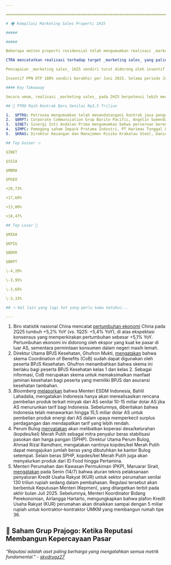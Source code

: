 ```yaml
---

==================================================================================================================================================================================================================================

# 🏘️ Kompilasi Marketing Sales Properti 1H25

#####

##### 

Beberapa emiten properti residensial telah mengumumkan realisasi _marketing sales_ selama 1H25, antara lain Ciputra Development ($CTRA), Summarecon Agung ($SMRA), dan Pakuwon Jati ($PWON) \[lihat tabel\].

CTRA mencatatkan realisasi terhadap target _marketing sales_ yang paling tinggi (52%). Pencapaian 1H25 CTRA yang relatif baik didukung oleh peluncuran _cluster_ baru yang berkontribusi ~54% terhadap total _marketing sales_ 2Q25. Sementara itu, SMRA mencatatkan pertumbuhan _marketing sales_ 1H25 yang tinggi (+42% YoY) sehingga realisasi terhadap target _marketing sales_ relatif lebih baik (43%) dibandingkan tahun lalu (1H24: 34% terhadap target).

Pencapaian _marketing sales_ 1H25 sendiri turut didorong oleh insentif pajak pertambahan nilai ditanggung pemerintah (PPN DTP) 100%. Selama 1H25, PWON menjadi emiten dengan kontribusi PPN DTP tertinggi terhadap _marketing sales_, di mana 75% dari total realisasi marketing sales perseroan datang dari produk yang memenuhi syarat insentif tersebut. Sementara itu, SMRA belum merilis data seputar kontribusi PPN DTP. Namun, pada 1H24, kontribusi produk yang memenuhi syarat insentif tersebut mencapai 61% _marketing sales_ SMRA.

Insentif PPN DTP 100% sendiri berakhir per Juni 2025. Selama periode Juli-Desember 2025, insentif akan diturunkan menjadi 50%.

#### Key Takeaway

Secara umum, realisasi _marketing sales_ pada 2H25 berpotensi lebih menantang seiring turunnya besaran insentif, sehingga dibutuhkan katalis positif lain untuk menopang penjualan. Di sisi lain, investor perlu memonitor keputusan suku bunga Bank Indonesia pada Rabu (16/7). Sebanyak 18 dari 33 ekonom yang disurvei Bloomberg memperkirakan suku bunga akan dipangkas, dengan sisanya memperkirakan BI akan mempertahankan suku bunga. Meski dampak positif pemangkasan suku bunga terhadap penjualan kami nilai relatif terbatas, pemangkasan suku bunga tetap berpotensi memberikan sentimen positif bagi saham properti.

## 🏦 PTRO Raih Kontrak Baru Senilai Rp3,5 Triliun

1.  $PTRO: Petrosea mengumumkan telah menandatangani kontrak jasa pengupasan dan pemindahan lapisan penutup dengan PT Barasentosa Lestari (BSL) di Kabupaten Musi Rawas Utara, Provinsi Sumatera Selatan. [Kontrak](https://www.idx.co.id/StaticData/NewsAndAnnouncement/ANNOUNCEMENTSTOCK/From_EREP/202507/6c49b41e5a_3c14694b9b.pdf) tersebut memiliki jangka waktu selama 5 tahun dengan estimasi nilai kontrak sekitar 3,5 triliun rupiah. BSL sendiri merupakan entitas usaha dari Golden Energy Mines ($GEMS).
2.  $BRPT: Corporate Communication Grup Barito Pacific, Angelin Sumendap, [mengatakan](https://katadata.co.id/finansial/bursa/6874e0c46727a/dua-perusahaan-prajogo-pangestu-disebut-bakal-ipo-ini-kata-grup-barito-brpt) kepada _Katadata_ bahwa PT Griya Idola dan sebuah perusahaan tambang emas yang belum disebutkan namanya belum memiliki rencana untuk IPO. Saat ini, kedua perusahaan tersebut sedang berfokus untuk mengimplementasikan strategi pengembangan bisnis perusahaan. Klarifikasi ini muncul setelah munculnya [pemberitaan](https://www.emitennews.com/news/ada-kabar-perusahaan-properti-tambang-emas-milik-prajogo-bakal-ipo) bahwa kedua perusahaan tersebut tengah mempersiapkan IPO.
3.  $INET: Sinergi Inti Andalan Prima mengumumkan bahwa perseroan berencana [menerbitkan](https://www.idx.co.id/StaticData/NewsAndAnnouncement/ANNOUNCEMENTSTOCK/From_EREP/202507/aaa984a409_a4ac668368.pdf) Waran Seri II sebanyak-banyaknya 3,2 miliar lembar bersamaan dengan _rights issue_ hingga 12,8 miliar saham baru. Hal ini mengimplikasikan bahwa pada setiap 4 saham baru hasil pelaksanaan _rights issue_, melekat 1 waran seri II. Dana hasil pelaksanaan waran akan digunakan untuk ekspansi dan pengembangan usaha di bidang telekomunikasi. Rencana penerbitan waran ini akan dibahas dalam RUPSLB pada 20 Agustus 2025. Sebelumnya, INET telah mendapatkan persetujuan untuk melaksanakan _[rights issue](https://www.idx.co.id/StaticData/NewsAndAnnouncement/ANNOUNCEMENTSTOCK/From_EREP/202506/1be4b2d65c_6ef9a23040.pdf)_ hingga 12,8 miliar saham baru dalam RUPSLB pada 12 Juni 2025.
4.  $IMPC: Pemegang saham Impack Pratama Industri, PT Harimas Tunggal Perkasa, membeli ~392 juta saham IMPC dengan harga rata-rata 300 rupiah per lembar pada 10-15 Juli 2025. Total nilai transaksi mencapai ~118 miliar rupiah. Setelah [transaksi](https://www.idx.co.id/StaticData/NewsAndAnnouncement/ANNOUNCEMENTSTOCK/From_EREP/202507/69205bf4f9_cb4395583f.pdf) ini, kepemilikan PT Harimas Tunggal Perkasa di IMPC naik dari 45,11% menjadi 45,84%.
5.  $KRAS: Direktur Keuangan dan Manajemen Risiko Krakatau Steel, Daniel Fitzgerald Liman, [menyampaikan](http://market.bisnis.com/read/20250714/192/1893144/krakatau-steel-kras-mau-garap-200-hektare-lahan-di-cilegon) bahwa perseroan tengah menyiapkan rencana pengembangan kawasan industri di Cilegon dengan memanfaatkan lahan seluas 200 hektare yang belum tergarap. Proyek ini akan difokuskan pada pembangunan ekosistem industri berbasis baja, yang diharapkan menjadi tolak ukur utama kebangkitan Krakatau Steel ke depan. Daniel menambahkan bahwa proyek ini berpotensi menarik minat investor dan membuka peluang monetisasi, namun tetap diarahkan untuk mendukung hilirisasi industri baja nasional.

## Top Gainer 🔥

$INET

$SSIA

$MBMA

$PGEO

+29,73%

+17,60%

+13,00%

+10,47%

## Top Loser 🤕

$MIKA

$KPIG

$BDKR

$BRPT

\-4,20%

\-3,95%

\-3,68%

\-3,33%

## 🔥 Hal lain yang lagi hot yang perlu kamu ketahui...

---
```


1.  Biro statistik nasional China mencatat [pertumbuhan ekonomi](https://www.bloomberg.com/news/articles/2025-07-15/china-economy-expands-5-2-as-exports-propel-growth-above-target?srnd=homepage-asia) China pada 2Q25 tumbuh +5,2% YoY (vs. 1Q25: +5,4% YoY), di atas ekspektasi konsensus yang memperkirakan pertumbuhan sebesar +5,1% YoY. Pertumbuhan ekonomi ini didorong oleh ekspor yang kuat ke pasar di luar AS, sementara permintaan konsumen dalam negeri masih lemah.
2.  Direktur Utama BPJS Kesehatan, Ghufron Mukti, [mengatakan](https://nasional.kontan.co.id/news/skema-coordination-of-benefits-cob-bpjs-kesehatan-sudah-bisa-dinikmati) bahwa skema Coordination of Benefits (CoB) sudah dapat digunakan oleh peserta BPJS Kesehatan. Ghufron menambahkan bahwa skema ini berlaku bagi peserta BPJS Kesehatan kelas 1 dan kelas 2. Sebagai informasi, CoB merupakan skema untuk memaksimalkan manfaat jaminan kesehatan bagi peserta yang memiliki BPJS dan asuransi kesehatan tambahan.
3.  _Bloomberg_ [melaporkan](https://www.bloomberg.com/news/articles/2025-07-14/indonesia-says-us-oil-deal-hinges-on-tariff-talks-media) bahwa Menteri ESDM Indonesia, Bahlil Lahadalia, mengatakan Indonesia hanya akan merealisasikan rencana pembelian produk terkait minyak dari AS senilai 10-15 miliar dolar AS jika AS menurunkan tarif bagi Indonesia. Sebelumnya, diberitakan bahwa Indonesia telah menawarkan hingga 15,5 miliar dolar AS untuk pembelian produk energi dari AS dalam upaya memperkecil surplus perdagangan dan mendapatkan tarif yang lebih rendah.
4.  Perum Bulog [menyatakan](https://epaper.bisnis.com/epaper/detail/page/157064/) akan melibatkan koperasi desa/kelurahan (kopdes/kel) Merah Putih sebagai mitra penyalur beras stabilisasi pasokan dan harga pangan (SPHP). Direktur Utama Perum Bulog, Ahmad Rizal Ramdhani, mengatakan nantinya kopdes/kel Merah Putih dapat mengajukan jumlah beras yang dibutuhkan ke kantor Bulog setempat. Selain beras SPHP, kopdes/kel Merah Putih juga akan menyalurkan produk dari ID Food hingga Pertamina.
5.  Menteri Perumahan dan Kawasan Permukiman (PKP), Maruarar Sirait, [mengatakan](https://nasional.kontan.co.id/news/siap-siap-pemerintah-bakal-terbitkan-aturan-kur-perumahan-bulan-ini) pada Senin (14/7) bahwa aturan teknis pelaksanaan penyaluran Kredit Usaha Rakyat (KUR) untuk sektor perumahan senilai 130 triliun rupiah sedang dalam pembahasan. Regulasi tersebut akan berbentuk Keputusan Menteri (Kepmen), yang ditargetkan terbit pada akhir bulan Juli 2025. Sebelumnya, Menteri Koordinator Bidang Perekonomian, Airlangga Hartarto, mengungkapkan bahwa plafon Kredit Usaha Rakyat (KUR) perumahan akan dinaikkan sampai dengan 5 miliar rupiah untuk kontraktor-kontraktor UMKM yang membangun rumah tipe 36.

## 🌟 Saham Grup Prajogo: Ketika Reputasi Membangun Kepercayaan Pasar

###### _"Reputasi adalah aset paling berharga yang mengalahkan semua metrik fundamental." -_ _[skydrugz27](https://stockbit.com/skydrugz27?source=0)_

#####
